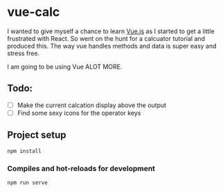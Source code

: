 # vue-calc

I wanted to give myself a chance to learn [Vue.js](https://vuejs.org) as I started to get a little frustrated with React. So went on the hunt for a calcuator tutorial and produced this. The way vue handles methods and data is super easy and stress free.

I am going to be using Vue ALOT MORE.

## Todo:

-   [ ] Make the current calcation display above the output
-   [ ] Find some sexy icons for the operator keys

## Project setup

```
npm install
```

### Compiles and hot-reloads for development

```
npm run serve
```
